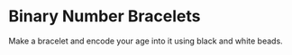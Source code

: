 # Binary Number Bracelets

Make a bracelet and encode your age into it using black and white beads.
